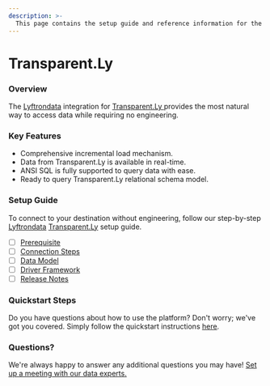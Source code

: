 ```yaml
---
description: >-
  This page contains the setup guide and reference information for the Transparent.Ly source connector.
---
```


# Transparent.Ly

### Overview

The [Lyftrondata](https://www.lyftrondata.com/) integration for [Transparent.Ly](https://www.lyftrondata.com/integration/transparent.ly/)[ ](https://www.lyftrondata.com/integration/transparent.ly/)provides the most natural way to access data while requiring no engineering.

### Key Features

* Comprehensive incremental load mechanism.
* Data from Transparent.Ly is available in real-time.&#x20;
* ANSI SQL is fully supported to query data with ease.
* Ready to query Transparent.Ly relational schema model.

### Setup Guide

To connect to your destination without engineering, follow our step-by-step [Lyftrondata](https://www.lyftrondata.com/)  [Transparent.Ly](https://www.lyftrondata.com/integration/transparent.ly/) setup guide.

* [ ] [Prerequisite](../../marketing-analytics/transparent.ly/prerequisite.md)
* [ ] [Connection Steps](../../marketing-analytics/transparent.ly/connection-steps.md)
* [ ] [Data Model](../../marketing-analytics/transparent.ly/data-model/)
* [ ] [Driver Framework](../../marketing-analytics/transparent.ly/driver-framework/)
* [ ] [Release Notes](../../marketing-analytics/transparent.ly/release-notes.md)

### Quickstart Steps

Do you have questions about how to use the platform? Don't worry; we've got you covered. Simply follow the quickstart instructions [here](../../../quickstart-steps.md).

### Questions? <a href="#questions" id="questions"></a>

We're always happy to answer any additional questions you may have! [Set up a meeting with our data experts.](https://www.lyftrondata.com/book-a-meeting/)

